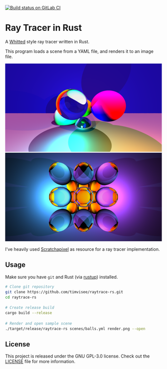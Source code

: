 [![Build status on GitLab CI][gitlab-ci-master-badge]][gitlab-ci-link]

[gitlab-ci-link]: https://gitlab.com/timvisee/raytrace-rs/pipelines
[gitlab-ci-master-badge]: https://gitlab.com/timvisee/raytrace-rs/badges/master/pipeline.svg

# Ray Tracer in Rust
A [Whitted][wikipedia] style ray tracer written in Rust.

This program loads a scene from a YAML file, and renders it to an image file.

![Screenshot balls scene](screenshots/balls.png)
![Screenshot glass scene](screenshots/glass.png)

I've heavily used [Scratchapixel][scratchapixel] as resource for a ray tracer
implementation.

## Usage
Make sure you have `git` and Rust (via [rustup][rustup]) installed.

```bash
# Clone git repository
git clone https://github.com/timvisee/raytrace-rs.git
cd raytrace-rs

# Create release build
cargo build --release

# Render and open sample scene
./target/release/raytrace-rs scenes/balls.yml render.png --open
```

## License
This project is released under the GNU GPL-3.0 license.
Check out the [LICENSE](LICENSE) file for more information.

[rustup]: https://rustup.rs/
[scratchapixel]: https://www.scratchapixel.com/
[wikipedia]: https://en.wikipedia.org/wiki/Ray_tracing_(graphics)
